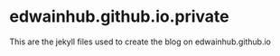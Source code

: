 # edwainhub.github.io.private
This are the jekyll files used to create the blog on edwainhub.github.io
